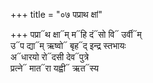 +++
title = "०७ पप्राथ क्षां"

+++
पप्रा᳓थ क्षा᳓म् म᳓हि दं᳓सो वि᳓ उर्वी᳓म्  
उ᳓प द्या᳓म् ऋष्वो᳓ बृह᳓द् इन्द्र स्तभायः  
अ᳓धारयो रो᳓दसी देव᳓पुत्रे  
प्रत्ने᳓ मात᳓रा यह्वी᳓ ऋत᳓स्य